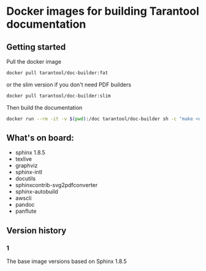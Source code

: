 # Docker images for building Tarantool documentation

## Getting started

Pull the docker image
```bash
docker pull tarantool/doc-builder:fat
```

or the slim version if you don't need PDF builders

```bash
docker pull tarantool/doc-builder:slim
```

Then build the documentation

```bash
docker run --rm -it -v $(pwd):/doc tarantool/doc-builder sh -c "make <doc>"
```

## What's on board:

- sphinx 1.8.5
- texlive 
- graphviz
- sphinx-intl
- docutils
- sphinxcontrib-svg2pdfconverter
- sphinx-autobuild
- awscli
- pandoc
- panflute

## Version history

### 1

The base image versions based on Sphinx 1.8.5